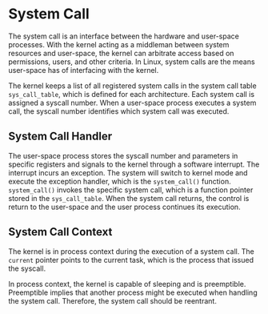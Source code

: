 # System Call

The system call is an interface between the hardware and user-space processes. With the kernel acting as a middleman between system resources and user-space, the kernel can arbitrate access based on permissions, users, and other criteria. In Linux, system calls are the means user-space has of interfacing with the kernel.

The kernel keeps a list of all registered system calls in the system call table `sys_call_table`, which is defined for each architecture. Each system call is assigned a syscall number. When a user-space process executes a system call, the syscall number identifies which system call was executed.

## System Call Handler

The user-space process stores the syscall number and parameters in specific registers and signals to the kernel through a software interrupt. The interrupt incurs an exception. The system will switch to kernel mode and execute the exception handler, which is the `system_call()` function. `system_call()` invokes the specific system call, which is a function pointer stored in the `sys_call_table`. When the system call returns, the control is return to the user-space and the user process continues its execution.

## System Call Context

The kernel is in process context during the execution of a system call. The `current` pointer points to the current task, which is the process that issued the syscall.

In process context, the kernel is capable of sleeping and is preemptible. Preemptible implies that another process might be executed when handling the system call. Therefore, the system call should be reentrant.
